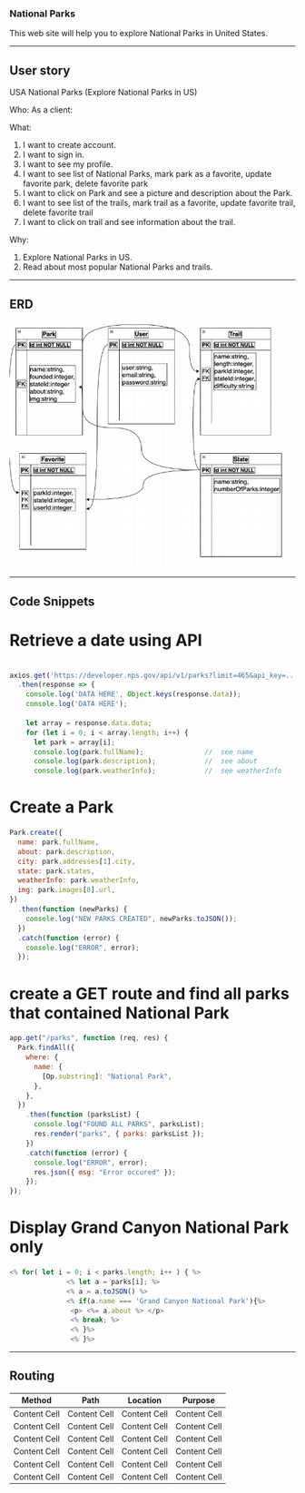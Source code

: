 ### National Parks

This web site will help you to explore National Parks in United States.

---

## User story

USA National Parks (Explore National Parks in US)

Who:
As a client:

What:

1. I want to create account.
2. I want to sign in.
3. I want to see my profile.
4. I want to see list of National Parks, mark park as a favorite, update favorite park, delete favorite park
5. I want to click on Park and see a picture and description about the Park.
6. I want to see list of the trails, mark trail as a favorite, update favorite trail, delete favorite trail
7. I want to click on trail and see information about the trail.

Why:

1. Explore National Parks in US.
2. Read about most popular National Parks and trails.

---

## ERD

![](img/Screen%20Shot%202021-12-07%20at%208.57.47%20PM.png)

---

## Code Snippets

# Retrieve a date using API

```javascript

axios.get('https://developer.nps.gov/api/v1/parks?limit=465&api_key=...')
  .then(response => {
    console.log('DATA HERE', Object.keys(response.data));
    console.log('DATA HERE');

    let array = response.data.data;
    for (let i = 0; i < array.length; i++) {
      let park = array[i];
      console.log(park.fullName);               //  see name
      console.log(park.description);            //  see about
      console.log(park.weatherInfo);            //  see weatherInfo

```

# Create a Park

```javascript
Park.create({
  name: park.fullName,
  about: park.description,
  city: park.addresses[1].city,
  state: park.states,
  weatherInfo: park.weatherInfo,
  img: park.images[0].url,
})
  .then(function (newParks) {
    console.log("NEW PARKS CREATED", newParks.toJSON());
  })
  .catch(function (error) {
    console.log("ERROR", error);
  });
```

# create a GET route and find all parks that contained **National Park**

```javascript
app.get("/parks", function (req, res) {
  Park.findAll({
    where: {
      name: {
        [Op.substring]: "National Park",
      },
    },
  })
    .then(function (parksList) {
      console.log("FOUND ALL PARKS", parksList);
      res.render("parks", { parks: parksList });
    })
    .catch(function (error) {
      console.log("ERROR", error);
      res.json({ msg: "Error occured" });
    });
});
```

# Display **Grand Canyon National Park** only

```javascript
<% for( let i = 0; i < parks.length; i++ ) { %>
              <% let a = parks[i]; %>
              <% a = a.toJSON() %>
              <% if(a.name === 'Grand Canyon National Park'){%>
               <p> <%= a.about %> </p>
               <% break; %>
               <% }%>
               <% }%>

```

---

## Routing

| Method       | Path         | Location     | Purpose      |
| ------------ | ------------ | ------------ | ------------ |
| Content Cell | Content Cell | Content Cell | Content Cell |
| Content Cell | Content Cell | Content Cell | Content Cell |
| Content Cell | Content Cell | Content Cell | Content Cell |
| Content Cell | Content Cell | Content Cell | Content Cell |
| Content Cell | Content Cell | Content Cell | Content Cell |
| Content Cell | Content Cell | Content Cell | Content Cell |
